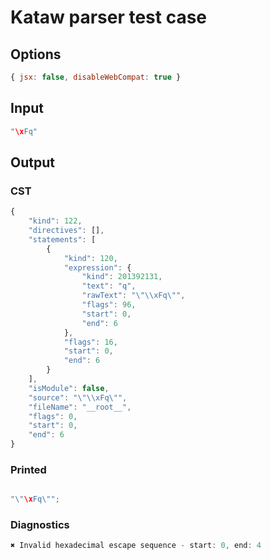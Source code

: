 # Kataw parser test case

## Options

`````js
{ jsx: false, disableWebCompat: true }
`````

## Input

`````js
"\xFq"
`````

## Output

### CST

```javascript
{
    "kind": 122,
    "directives": [],
    "statements": [
        {
            "kind": 120,
            "expression": {
                "kind": 201392131,
                "text": "q",
                "rawText": "\"\\xFq\"",
                "flags": 96,
                "start": 0,
                "end": 6
            },
            "flags": 16,
            "start": 0,
            "end": 6
        }
    ],
    "isModule": false,
    "source": "\"\\xFq\"",
    "fileName": "__root__",
    "flags": 0,
    "start": 0,
    "end": 6
}
```

### Printed

```javascript

"\"\xFq\"";
```

### Diagnostics

```javascript
✖ Invalid hexadecimal escape sequence - start: 0, end: 4

```

